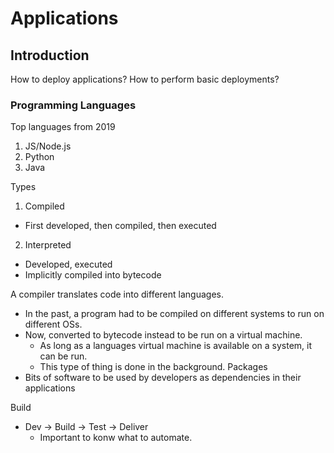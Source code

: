 # Applications

## Introduction

How to deploy applications?
How to perform basic deployments?

### Programming Languages

Top languages from 2019
1. JS/Node.js
2. Python
3. Java

Types
1. Compiled
  - First developed, then compiled, then executed
2. Interpreted
  - Developed, executed
  - Implicitly compiled into bytecode

A compiler translates code into different languages.
- In the past, a program had to be compiled on different systems to run on different OSs.
- Now, converted to bytecode instead to be run on a virtual machine.
  - As long as a languages virtual machine is available on a system, it can be run.
  - This type of thing is done in the background.
Packages
- Bits of software to be used by developers as dependencies in their applications

Build
- Dev -> Build -> Test -> Deliver
  - Important to konw what to automate.
